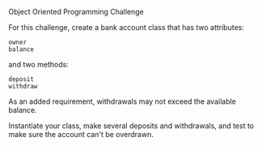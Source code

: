 Object Oriented Programming Challenge

For this challenge, create a bank account class that has two attributes:

    owner
    balance

and two methods:

    deposit
    withdraw

As an added requirement, withdrawals may not exceed the available balance.

Instantiate your class, make several deposits and withdrawals, and test to make sure the account can't be overdrawn.
